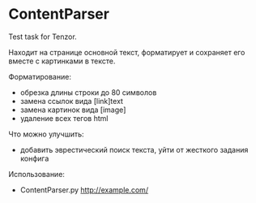 # ContentParser
Test task for Tenzor.

Находит на странице основной текст, форматирует и сохраняет его вместе с картинками в тексте.

Форматирование:
- обрезка длины строки до 80 символов
- замена ссылок вида [link]text
- замена картинок вида [image]
- удаление всех тегов html

Что можно улучшить:
- добавить эврестический поиск текста, уйти от жесткого задания конфига

Использование:
- ContentParser.py http://example.com/
